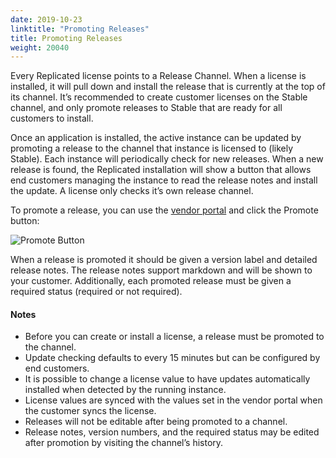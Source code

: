 ```yaml
---
date: 2019-10-23
linktitle: "Promoting Releases"
title: Promoting Releases
weight: 20040
---
```


Every Replicated license points to a Release Channel. When a license is installed, it will pull down and install the release that is currently at the top of its channel. It’s recommended to create customer licenses on the Stable channel, and only promote releases to Stable that are ready for all customers to install.

Once an application is installed, the active instance can be updated by promoting a release to the channel that instance is licensed to (likely Stable). Each instance will periodically check for new releases. When a new release is found, the Replicated installation will show a button that allows end customers managing the instance to read the release notes and install the update. A license only checks it’s own release channel.

To promote a release, you can use the [vendor portal](https://vendor.replicated.com) and click the Promote button:

![Promote Button](/images/promote-button.png)

When a release is promoted it should be given a version label and detailed release notes. The release notes support markdown and will be shown to your customer. Additionally, each promoted release must be given a required status (required or not required).

#### Notes

- Before you can create or install a license, a release must be promoted to the channel.
- Update checking defaults to every 15 minutes but can be configured by end customers.
- It is possible to change a license value to have updates automatically installed when detected by the running instance.
- License values are synced with the values set in the vendor portal when the customer syncs the license.
- Releases will not be editable after being promoted to a channel.
- Release notes, version numbers, and the required status may be edited after promotion by visiting the channel’s history.
